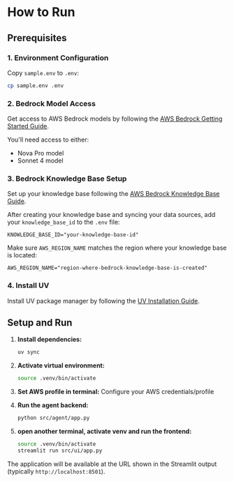 # How to Run

## Prerequisites

### 1. Environment Configuration
Copy `sample.env` to `.env`:
```bash
cp sample.env .env
```

### 2. Bedrock Model Access
Get access to AWS Bedrock models by following the [AWS Bedrock Getting Started Guide](https://docs.aws.amazon.com/bedrock/latest/userguide/getting-started.html).

You'll need access to either:
- Nova Pro model
- Sonnet 4 model

### 3. Bedrock Knowledge Base Setup
Set up your knowledge base following the [AWS Bedrock Knowledge Base Guide](https://docs.aws.amazon.com/bedrock/latest/userguide/knowledge-base-create.html).

After creating your knowledge base and syncing your data sources, add your `knowledge_base_id` to the `.env` file:
```
KNOWLEDGE_BASE_ID="your-knowledge-base-id"
```

Make sure `AWS_REGION_NAME` matches the region where your knowledge base is located:
```
AWS_REGION_NAME="region-where-bedrock-knowledge-base-is-created"
```

### 4. Install UV
Install UV package manager by following the [UV Installation Guide](https://docs.astral.sh/uv/getting-started/installation/).

## Setup and Run

1. **Install dependencies:**
   ```bash
   uv sync
   ```

2. **Activate virtual environment:**
   ```bash
   source .venv/bin/activate
   ```

3. **Set AWS profile in terminal:**
   Configure your AWS credentials/profile

4. **Run the agent backend:**
   ```bash
   python src/agent/app.py
   ```

5. **open another terminal, activate venv and run the frontend:**
   ```bash
   source .venv/bin/activate
   streamlit run src/ui/app.py
   ```

The application will be available at the URL shown in the Streamlit output (typically `http://localhost:8501`).